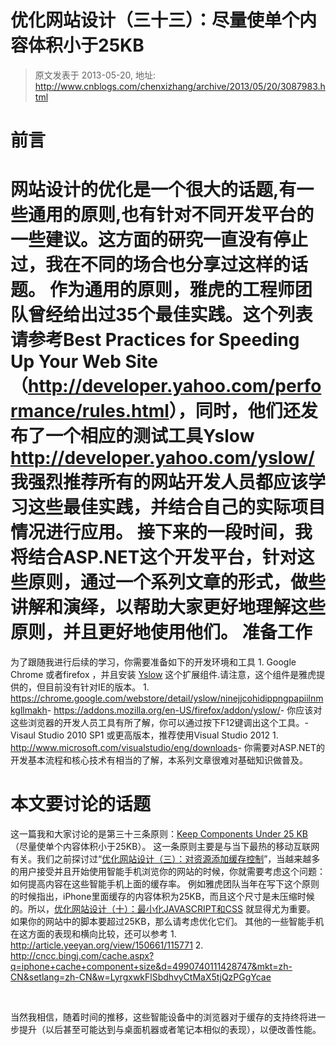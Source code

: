 # 优化网站设计（三十三）：尽量使单个内容体积小于25KB 
> 原文发表于 2013-05-20, 地址: http://www.cnblogs.com/chenxizhang/archive/2013/05/20/3087983.html 


前言
==

 网站设计的优化是一个很大的话题,有一些通用的原则,也有针对不同开发平台的一些建议。这方面的研究一直没有停止过，我在不同的场合也分享过这样的话题。 作为通用的原则，雅虎的工程师团队曾经给出过35个最佳实践。这个列表请参考Best Practices for Speeding Up Your Web Site  （<http://developer.yahoo.com/performance/rules.html>），同时，他们还发布了一个相应的测试工具Yslow <http://developer.yahoo.com/yslow/> 我强烈推荐所有的网站开发人员都应该学习这些最佳实践，并结合自己的实际项目情况进行应用。 接下来的一段时间，我将结合ASP.NET这个开发平台，针对这些原则，通过一个系列文章的形式，做些讲解和演绎，以帮助大家更好地理解这些原则，并且更好地使用他们。 准备工作
====

 为了跟随我进行后续的学习，你需要准备如下的开发环境和工具 1. Google Chrome 或者firefox ，并且安装 [Yslow](http://yslow.org/ruleset-matrix/) 这个扩展组件.请注意，这个组件是雅虎提供的，但目前没有针对IE的版本。
	1. <https://chrome.google.com/webstore/detail/yslow/ninejjcohidippngpapiilnmkgllmakh>- <https://addons.mozilla.org/en-US/firefox/addon/yslow/>- 你应该对这些浏览器的开发人员工具有所了解，你可以通过按下F12键调出这个工具。- Visaul Studio 2010 SP1 或更高版本，推荐使用Visual Studio 2012
	1. <http://www.microsoft.com/visualstudio/eng/downloads>- 你需要对ASP.NET的开发基本流程和核心技术有相当的了解，本系列文章很难对基础知识做普及。

 本文要讨论的话题
========

 这一篇我和大家讨论的是第三十三条原则：[Keep Components Under 25 KB](http://developer.yahoo.com/performance/rules.html#under25) （尽量使单个内容体积小于25KB）。 这一条原则主要是与当下最热的移动互联网有关。我们之前探讨过“[优化网站设计（三）：对资源添加缓存控制](http://www.cnblogs.com/chenxizhang/archive/2013/04/30/3052440.html)”，当越来越多的用户接受并且开始使用智能手机浏览你的网站的时候，你就需要考虑这个问题：如何提高内容在这些智能手机上面的缓存率。 例如雅虎团队当年在写下这个原则的时候指出，iPhone里面缓存的内容体积为25KB，而且这个尺寸是未压缩时候的。所以，[优化网站设计（十）：最小化JAVASCRIPT和CSS](http://www.cnblogs.com/chenxizhang/archive/2013/05/02/3054141.html) 就显得尤为重要。 如果你的网站中的脚本要超过25KB，那么请考虑优化它们。 其他的一些智能手机在这方面的表现和横向比较，还可以参考 1. <http://article.yeeyan.org/view/150661/115771>
2. <http://cncc.bingj.com/cache.aspx?q=iphone+cache+component+size&d=4990740111428747&mkt=zh-CN&setlang=zh-CN&w=LyrgxwkFlSbdhvyCtMaX5tjQzPGgYcae>

  

 当然我相信，随着时间的推移，这些智能设备中的浏览器对于缓存的支持终将进一步提升（以后甚至可能达到与桌面机器或者笔记本相似的表现），以便改善性能。




















